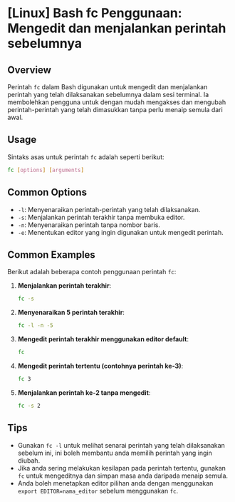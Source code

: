 # [Linux] Bash fc Penggunaan: Mengedit dan menjalankan perintah sebelumnya

## Overview
Perintah `fc` dalam Bash digunakan untuk mengedit dan menjalankan perintah yang telah dilaksanakan sebelumnya dalam sesi terminal. Ia membolehkan pengguna untuk dengan mudah mengakses dan mengubah perintah-perintah yang telah dimasukkan tanpa perlu menaip semula dari awal.

## Usage
Sintaks asas untuk perintah `fc` adalah seperti berikut:

```bash
fc [options] [arguments]
```

## Common Options
- `-l`: Menyenaraikan perintah-perintah yang telah dilaksanakan.
- `-s`: Menjalankan perintah terakhir tanpa membuka editor.
- `-n`: Menyenaraikan perintah tanpa nombor baris.
- `-e`: Menentukan editor yang ingin digunakan untuk mengedit perintah.

## Common Examples
Berikut adalah beberapa contoh penggunaan perintah `fc`:

1. **Menjalankan perintah terakhir**:
   ```bash
   fc -s
   ```

2. **Menyenaraikan 5 perintah terakhir**:
   ```bash
   fc -l -n -5
   ```

3. **Mengedit perintah terakhir menggunakan editor default**:
   ```bash
   fc
   ```

4. **Mengedit perintah tertentu (contohnya perintah ke-3)**:
   ```bash
   fc 3
   ```

5. **Menjalankan perintah ke-2 tanpa mengedit**:
   ```bash
   fc -s 2
   ```

## Tips
- Gunakan `fc -l` untuk melihat senarai perintah yang telah dilaksanakan sebelum ini, ini boleh membantu anda memilih perintah yang ingin diubah.
- Jika anda sering melakukan kesilapan pada perintah tertentu, gunakan `fc` untuk mengeditnya dan simpan masa anda daripada menaip semula.
- Anda boleh menetapkan editor pilihan anda dengan menggunakan `export EDITOR=nama_editor` sebelum menggunakan `fc`.